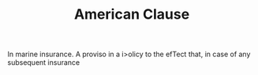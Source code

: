 ---
title: American Clause
letter: A
permalink: "/definitions/american-clause.html"
body: In marine insurance. A proviso in a i>olicy to the efTect that, in case of any
  subsequent insurance
published_at: '2018-07-07'
source: Black's Law Dictionary
layout: post
---